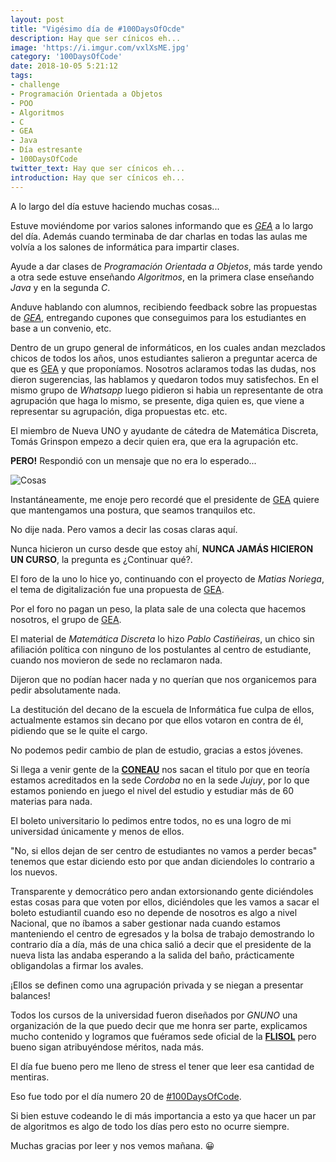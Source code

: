```yaml
---
layout: post
title: "Vigésimo día de #100DaysOfOcde"
description: Hay que ser cínicos eh...
image: 'https://i.imgur.com/vxlXsME.jpg'
category: '100DaysOfCode'
date: 2018-10-05 5:21:12
tags:
- challenge
- Programación Orientada a Objetos
- POO
- Algoritmos
- C
- GEA
- Java
- Día estresante
- 100DaysOfCode
twitter_text: Hay que ser cínicos eh...
introduction: Hay que ser cínicos eh...
---
```


A lo largo del día estuve haciendo muchas cosas...

Estuve moviéndome por varios salones informando que es *[GEA](https://geauno.com)* a lo largo del día. Además cuando terminaba de dar charlas en todas las aulas me volvía a los salones de informática para impartir clases.

Ayude a dar clases de *Programación Orientada a Objetos*, más tarde yendo a otra sede estuve enseñando *Algoritmos*, en la primera clase enseñando *Java* y en la segunda *C*.

Anduve hablando con alumnos, recibiendo feedback sobre las propuestas de *[GEA](https://geauno.com)*, entregando cupones que conseguimos para los estudiantes en base a un convenio, etc.

Dentro de un grupo general de informáticos, en los cuales andan mezclados chicos de todos los años, unos estudiantes salieron a preguntar acerca de que es [GEA](https://geauno.com) y que proponíamos. Nosotros aclaramos todas las dudas, nos dieron sugerencias, las hablamos y quedaron todos muy satisfechos. En el mismo grupo de *Whatsapp* luego pidieron si habia un representante de otra agrupación que haga lo mismo, se presente, diga quien es, que viene a representar su agrupación, diga propuestas etc. etc.

El miembro de Nueva UNO y ayudante de cátedra de Matemática Discreta, Tomás Grinspon empezo a decir quien era, que era la agrupación etc.

**PERO!** Respondió con un mensaje que no era lo esperado...

![Cosas](https://i.imgur.com/AIWGYlZ.jpg)

Instantáneamente, me enoje pero recordé que el presidente de [GEA](https://geauno.com) quiere que mantengamos una postura, que seamos tranquilos etc.

No dije nada. Pero vamos a decir las cosas claras aquí.

Nunca hicieron un curso desde que estoy ahí, **NUNCA JAMÁS HICIERON UN CURSO**, la pregunta es ¿Continuar qué?.

El foro de la uno lo hice yo, continuando con el proyecto de *Matias Noriega*, el tema de digitalización fue una propuesta de [GEA](https://geauno.com).

Por el foro no pagan un peso, la plata sale de una colecta que hacemos nosotros, el grupo de [GEA](https://geauno.com).

El material de *Matemática Discreta* lo hizo *Pablo Castiñeiras*, un chico sin afiliación política con ninguno de los postulantes al centro de estudiante, cuando nos movieron de sede no reclamaron nada.

Dijeron que no podían hacer nada y no querían que nos organicemos para pedir absolutamente nada.

La destitución del decano de la escuela de Informática fue culpa de ellos, actualmente estamos sin decano por que ellos votaron en contra de él, pidiendo que se le quite el cargo.

No podemos pedir cambio de plan de estudio, gracias a estos jóvenes.

Si llega a venir gente de la [**CONEAU**](http://www.coneau.gob.ar/CONEAU/) nos sacan el titulo por que en teoría estamos acreditados en la sede *Cordoba* no en la sede *Jujuy*, por lo que estamos poniendo en juego el nivel del estudio y estudiar más de 60 materias para nada.

El boleto universitario lo pedimos entre todos, no es una logro de mi universidad únicamente y menos de ellos.

"No, si ellos dejan de ser centro de estudiantes no vamos a perder becas" tenemos que estar diciendo esto por que andan diciendoles lo contrario a los nuevos.

Transparente y democrático pero andan extorsionando gente diciéndoles estas cosas para que voten por ellos, diciéndoles que les vamos a sacar el boleto estudiantil cuando eso no depende de nosotros es algo a nivel Nacional, que no íbamos a saber gestionar nada cuando estamos manteniendo el centro de egresados y la bolsa de trabajo demostrando lo contrario día a día, más de una chica salió a decir que el presidente de la nueva lista las andaba esperando a la salida del baño, prácticamente obligandolas a firmar los avales.

¡Ellos se definen como una agrupación privada y se niegan a presentar balances!

Todos los cursos de la universidad fueron diseñados por *GNUNO* una organización de la que puedo decir que me honra ser parte, explicamos mucho contenido y logramos que fuéramos sede oficial de la [**FLISOL**](https://flisol.info) pero bueno sigan atribuyéndose méritos, nada más.

El día fue bueno pero me lleno de stress el tener que leer esa cantidad de mentiras.

Eso fue todo por el día numero 20 de [#100DaysOfCode](twitter.com/search?q=%23100DaysOfCode).

Si bien estuve codeando le di más importancia a esto ya que hacer un par de algoritmos es algo de todo los días pero esto no ocurre siempre.

Muchas gracias por leer y nos vemos mañana. :grinning:
